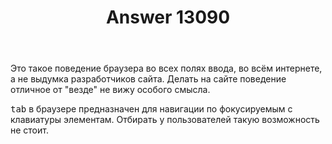 ﻿---
title: "Answer 13090"
se.owner.user_id: 373567
se.owner.display_name: "aepot"
se.owner.link: "https://ru.meta.stackoverflow.com/users/373567/aepot"
se.answer_id: 13090
se.question_id: 13089
se.post_type: answer
se.is_accepted: False
---
<p>Это такое поведение браузера во всех полях ввода, во всём интернете, а не выдумка разработчиков сайта. Делать на сайте поведение отличное от &quot;везде&quot; не вижу особого смысла.</p>
<p><kbd>tab</kbd> в браузере предназначен для навигации по фокусируемым с клавиатуры элементам. Отбирать у пользователей такую возможность не стоит.</p>
